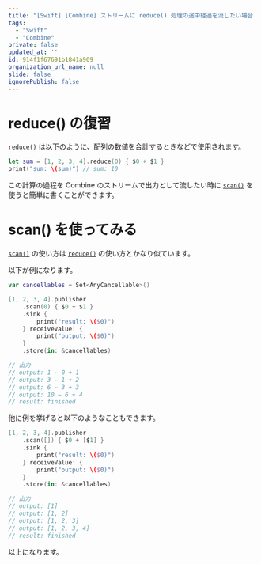 ```yaml
---
title: "[Swift] [Combine] ストリームに reduce() 処理の途中経過を流したい場合 -> scan() を使おう！"
tags:
  - "Swift"
  - "Combine"
private: false
updated_at: ''
id: 914f1f67691b1841a909
organization_url_name: null
slide: false
ignorePublish: false
---
```


# reduce() の復習

[`reduce()`](https://developer.apple.com/documentation/swift/array/2298686-reduce) は以下のように、配列の数値を合計するときなどで使用されます。

```swift
let sum = [1, 2, 3, 4].reduce(0) { $0 + $1 }
print("sum: \(sum)") // sum: 10

```

この計算の過程を Combine のストリームで出力として流したい時に [`scan()`](https://developer.apple.com/documentation/combine/fail/scan(_:_:)) を使うと簡単に書くことができます。

# scan() を使ってみる

[`scan()`](https://developer.apple.com/documentation/combine/fail/scan(_:_:)) の使い方は [`reduce()`](https://developer.apple.com/documentation/swift/array/2298686-reduce) の使い方とかなり似ています。

以下が例になります。

```swift
var cancellables = Set<AnyCancellable>()

[1, 2, 3, 4].publisher
    .scan(0) { $0 + $1 }
    .sink {
        print("result: \($0)")
    } receiveValue: {
        print("output: \($0)")
    }
    .store(in: &cancellables)

// 出力
// output: 1 ← 0 + 1
// output: 3 ← 1 + 2
// output: 6 ← 3 + 3
// output: 10 ← 6 + 4
// result: finished
```

他に例を挙げると以下のようなこともできます。

```swift
[1, 2, 3, 4].publisher
    .scan([]) { $0 + [$1] }
    .sink {
        print("result: \($0)")
    } receiveValue: {
        print("output: \($0)")
    }
    .store(in: &cancellables)

// 出力
// output: [1]
// output: [1, 2]
// output: [1, 2, 3]
// output: [1, 2, 3, 4]
// result: finished
```

以上になります。
